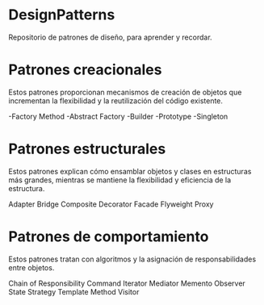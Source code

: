 # DesignPatterns
Repositorio de patrones de diseño, para aprender y recordar.



# Patrones creacionales
Estos patrones proporcionan mecanismos de creación de objetos que incrementan la flexibilidad y la reutilización del código existente.

-Factory Method
-Abstract Factory
-Builder
-Prototype
-Singleton


# Patrones estructurales
Estos patrones explican cómo ensamblar objetos y clases en estructuras más grandes, mientras se mantiene la flexibilidad y eficiencia de la estructura.

Adapter
Bridge
Composite
Decorator
Facade
Flyweight
Proxy

# Patrones de comportamiento
Estos patrones tratan con algoritmos y la asignación de responsabilidades entre objetos.

Chain of Responsibility
Command
Iterator
Mediator
Memento
Observer
State
Strategy
Template Method
Visitor
